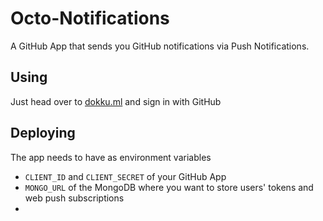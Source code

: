 # Octo-Notifications

A GitHub App that sends you GitHub notifications via Push Notifications.

## Using

Just head over to [dokku.ml](https://dokku.ml) and sign in with GitHub

## Deploying

The app needs to have as environment variables

-   `CLIENT_ID` and `CLIENT_SECRET` of your GitHub App
-   `MONGO_URL` of the MongoDB where you want to store users' tokens and web push subscriptions
-

